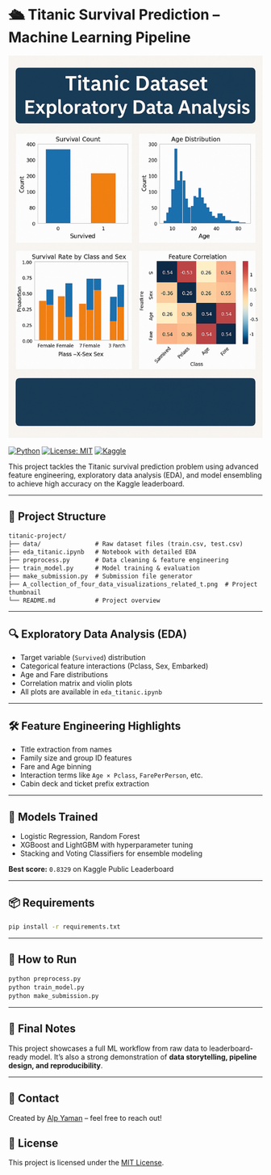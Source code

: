 
# 🛳️ Titanic Survival Prediction – Machine Learning Pipeline

![Titanic EDA Thumbnail](A_collection_of_four_data_visualizations_related_t.png)

[![Python](https://img.shields.io/badge/Python-3.9-blue.svg)](https://www.python.org/)
[![License: MIT](https://img.shields.io/badge/License-MIT-yellow.svg)](https://opensource.org/licenses/MIT)
[![Kaggle](https://img.shields.io/badge/Kaggle-Titanic-blue)](https://www.kaggle.com/competitions/titanic)

This project tackles the Titanic survival prediction problem using advanced feature engineering, exploratory data analysis (EDA), and model ensembling to achieve high accuracy on the Kaggle leaderboard.

---

## 📁 Project Structure
```
titanic-project/
├── data/               # Raw dataset files (train.csv, test.csv)
├── eda_titanic.ipynb   # Notebook with detailed EDA
├── preprocess.py       # Data cleaning & feature engineering
├── train_model.py      # Model training & evaluation
├── make_submission.py  # Submission file generator
├── A_collection_of_four_data_visualizations_related_t.png  # Project thumbnail
└── README.md           # Project overview
```

---

## 🔍 Exploratory Data Analysis (EDA)
- Target variable (`Survived`) distribution
- Categorical feature interactions (Pclass, Sex, Embarked)
- Age and Fare distributions
- Correlation matrix and violin plots
- All plots are available in `eda_titanic.ipynb`

---

## 🛠️ Feature Engineering Highlights
- Title extraction from names
- Family size and group ID features
- Fare and Age binning
- Interaction terms like `Age × Pclass`, `FarePerPerson`, etc.
- Cabin deck and ticket prefix extraction

---

## 🤖 Models Trained
- Logistic Regression, Random Forest
- XGBoost and LightGBM with hyperparameter tuning
- Stacking and Voting Classifiers for ensemble modeling

**Best score:** `0.8329` on Kaggle Public Leaderboard

---

## 📦 Requirements
```bash
pip install -r requirements.txt
```

---

## 🚀 How to Run
```bash
python preprocess.py
python train_model.py
python make_submission.py
```

---

## 🏁 Final Notes
This project showcases a full ML workflow from raw data to leaderboard-ready model. It’s also a strong demonstration of **data storytelling, pipeline design, and reproducibility**.

---

## 📧 Contact
Created by [Alp Yaman](https://github.com/yourgithubusername) – feel free to reach out!

## 📄 License
This project is licensed under the [MIT License](https://opensource.org/licenses/MIT).
